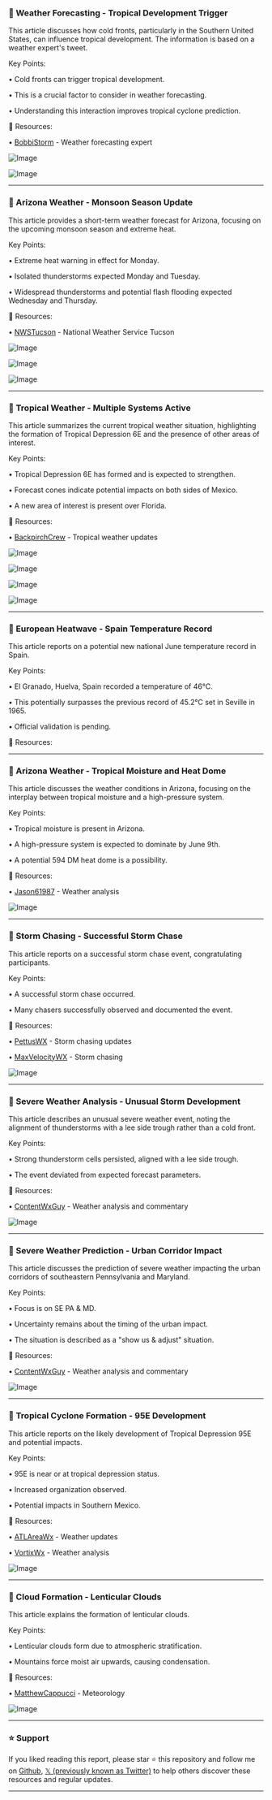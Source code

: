 ### 🤖 Weather Forecasting - Tropical Development Trigger

This article discusses how cold fronts, particularly in the Southern United States, can influence tropical development.  The information is based on a weather expert's tweet.

Key Points:

• Cold fronts can trigger tropical development.


• This is a crucial factor to consider in weather forecasting.


• Understanding this interaction improves tropical cyclone prediction.



🔗 Resources:

• [BobbiStorm](https://x.com/BobbiStorm) - Weather forecasting expert


![Image](https://pbs.twimg.com/media/GunFR4SWwAAEhHp?format=jpg&name=small)

![Image](https://pbs.twimg.com/media/GunFixgWYAAv3JZ?format=png&name=small)


---

### 🤖 Arizona Weather - Monsoon Season Update

This article provides a short-term weather forecast for Arizona, focusing on the upcoming monsoon season and extreme heat.

Key Points:

• Extreme heat warning in effect for Monday.


• Isolated thunderstorms expected Monday and Tuesday.


• Widespread thunderstorms and potential flash flooding expected Wednesday and Thursday.



🔗 Resources:

• [NWSTucson](https://x.com/NWSTucson) - National Weather Service Tucson


![Image](https://pbs.twimg.com/media/GumzHQmW0AAv5MS?format=jpg&name=small)

![Image](https://pbs.twimg.com/media/GumyRIKWgAEdcSb?format=jpg&name=360x360)

![Image](https://pbs.twimg.com/media/GumyRwmWoAASUn2?format=jpg&name=360x360)


---

### 🤖 Tropical Weather - Multiple Systems Active

This article summarizes the current tropical weather situation, highlighting the formation of Tropical Depression 6E and the presence of other areas of interest.

Key Points:

• Tropical Depression 6E has formed and is expected to strengthen.


• Forecast cones indicate potential impacts on both sides of Mexico.


• A new area of interest is present over Florida.



🔗 Resources:

• [BackpirchCrew](https://x.com/BackpirchCrew) - Tropical weather updates


![Image](https://pbs.twimg.com/media/GunCGXZXMAAmKlS?format=jpg&name=small)

![Image](https://pbs.twimg.com/media/GunCJenXEAA8gxH?format=jpg&name=360x360)

![Image](https://pbs.twimg.com/media/GunCKsIXoAAzqTz?format=jpg&name=360x360)

![Image](https://pbs.twimg.com/media/GunCL15XcAAxlzZ?format=jpg&name=360x360)


---

### 🤖 European Heatwave - Spain Temperature Record

This article reports on a potential new national June temperature record in Spain.

Key Points:

• El Granado, Huelva, Spain recorded a temperature of 46°C.


• This potentially surpasses the previous record of 45.2°C set in Seville in 1965.


• Official validation is pending.



🔗 Resources:


---

### 🤖 Arizona Weather - Tropical Moisture and Heat Dome

This article discusses the weather conditions in Arizona, focusing on the interplay between tropical moisture and a high-pressure system.

Key Points:

• Tropical moisture is present in Arizona.


• A high-pressure system is expected to dominate by June 9th.


• A potential 594 DM heat dome is a possibility.



🔗 Resources:

• [Jason61987](https://x.com/jason61987) - Weather analysis


![Image](https://pbs.twimg.com/amplify_video_thumb/1939171490852675584/img/4qBNcFg_yoKq2LwK.jpg)


---

### 🤖 Storm Chasing - Successful Storm Chase

This article reports on a successful storm chase event, congratulating participants.

Key Points:

• A successful storm chase occurred.


• Many chasers successfully observed and documented the event.



🔗 Resources:

• [PettusWX](https://x.com/PettusWX) - Storm chasing updates


• [MaxVelocityWX](https://x.com/MaxVelocityWX) -  Storm chasing


![Image](https://pbs.twimg.com/media/GulDuOvWkAA7Daq?format=jpg&name=small)


---

### 🤖 Severe Weather Analysis - Unusual Storm Development

This article describes an unusual severe weather event, noting the alignment of thunderstorms with a lee side trough rather than a cold front.

Key Points:

• Strong thunderstorm cells persisted, aligned with a lee side trough.


• The event deviated from expected forecast parameters.



🔗 Resources:

• [ContentWxGuy](https://x.com/ContentWxGuy) - Weather analysis and commentary


![Image](https://pbs.twimg.com/media/Gukj8xJWEAAsGp4?format=jpg&name=small)


---

### 🤖 Severe Weather Prediction - Urban Corridor Impact

This article discusses the prediction of severe weather impacting the urban corridors of southeastern Pennsylvania and Maryland.

Key Points:

• Focus is on SE PA & MD.


• Uncertainty remains about the timing of the urban impact.


• The situation is described as a "show us & adjust" situation.



🔗 Resources:

• [ContentWxGuy](https://x.com/ContentWxGuy) - Weather analysis and commentary


![Image](https://pbs.twimg.com/media/GukcHT4W4AAxOnQ?format=jpg&name=small)


---

### 🤖 Tropical Cyclone Formation - 95E Development

This article reports on the likely development of Tropical Depression 95E and potential impacts.

Key Points:

• 95E is near or at tropical depression status.


•  Increased organization observed.


• Potential impacts in Southern Mexico.



🔗 Resources:

• [ATLAreaWx](https://x.com/ATLAreaWx) - Weather updates


• [VortixWx](https://x.com/VortixWx) - Weather analysis


![Image](https://pbs.twimg.com/tweet_video_thumb/Guka50pWkAASlhc.jpg)


---

### 🤖 Cloud Formation - Lenticular Clouds

This article explains the formation of lenticular clouds.

Key Points:

• Lenticular clouds form due to atmospheric stratification.


• Mountains force moist air upwards, causing condensation.



🔗 Resources:

• [MatthewCappucci](https://x.com/MatthewCappucci) - Meteorology


![Image](https://pbs.twimg.com/media/FoFyitCWQAEgXTt?format=jpg&name=small)


---

### ⭐️ Support

If you liked reading this report, please star ⭐️ this repository and follow me on [Github](https://github.com/Drix10), [𝕏 (previously known as Twitter)](https://x.com/DRIX_10_) to help others discover these resources and regular updates.

---